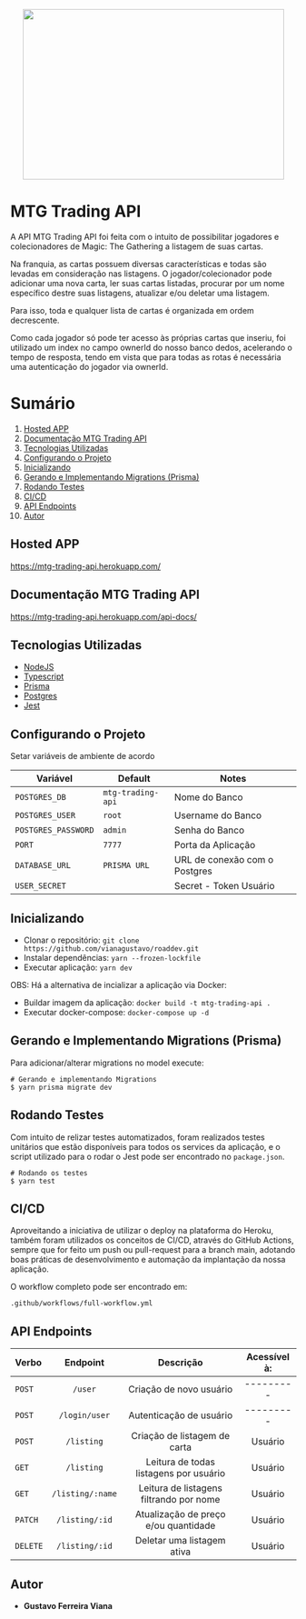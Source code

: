 <p align="center">
  <img width="460" height="300" src="https://1000logos.net/wp-content/uploads/2020/11/Magic-The-Gathering-Logo-500x313.png">
</p>


# MTG Trading API

A API MTG Trading API foi feita com o intuito de possibilitar jogadores e colecionadores de Magic: The Gathering a listagem de suas cartas.

Na franquia, as cartas possuem diversas características e todas são levadas em consideração nas listagens. O jogador/colecionador pode adicionar uma nova carta, ler suas cartas listadas, procurar por um nome específico destre suas listagens, atualizar e/ou deletar uma listagem.

Para isso, toda e qualquer lista de cartas é organizada em ordem decrescente. 

Como cada jogador só pode ter acesso às próprias cartas que inseriu, foi utilizado um index no campo ownerId do nosso banco dedos, acelerando o tempo de resposta, tendo em vista que para todas as rotas é necessária uma autenticação do jogador via ownerId.


# Sumário
1. <a href="#Hosted-APP">Hosted APP</a>
2. <a href="#Documentação-MTG-Trading-API">Documentação MTG Trading API</a>
3. <a href="#Tecnologias-Utilizadas">Tecnologias Utilizadas</a>
4. <a href="#Configurando-o-Projeto">Configurando o Projeto</a>
5. <a href="#Inicializando">Inicializando</a>
6. <a href="#Gerando-e-Implementando-Migrations-(Prisma)">Gerando e Implementando Migrations (Prisma)</a>
7. <a href="#Rodando-Testes">Rodando Testes</a>
8. <a href="#CI/CD">CI/CD</a>
9. <a href="#API-Endpoints">API Endpoints</a>
10. <a href="#Autor">Autor</a>

## Hosted APP

https://mtg-trading-api.herokuapp.com/

## Documentação MTG Trading API

https://mtg-trading-api.herokuapp.com/api-docs/

## Tecnologias Utilizadas

- [NodeJS](https://nodejs.org/)
- [Typescript](https://www.typescriptlang.org/)
- [Prisma](https://typeorm.io/)
- [Postgres](https://www.prisma.io/)
- [Jest](https://jestjs.io/)


## Configurando o Projeto

Setar variáveis de ambiente de acordo

|        Variável      |      Default     |              Notes             |
| -------------------- | ---------------- | ------------------------------ |
|     `POSTGRES_DB`    |`mtg-trading-api` |          Nome do Banco         |
|    `POSTGRES_USER`   |      `root`      |        Username do Banco       |
|  `POSTGRES_PASSWORD` |      `admin`     |          Senha do Banco        |
|        `PORT`        |      `7777`      |       Porta da Aplicação       |
|     `DATABASE_URL`   |   `PRISMA URL`   |  URL de conexão com o Postgres |
|     `USER_SECRET`    |                  |      Secret - Token Usuário    |

## Inicializando

- Clonar o repositório: `git clone https://github.com/vianagustavo/roaddev.git`
- Instalar dependências: `yarn --frozen-lockfile`
- Executar aplicação: `yarn dev`

OBS: Há a alternativa de incializar a aplicação via Docker:
- Buildar imagem da aplicação: `docker build -t mtg-trading-api .`
- Executar docker-compose: `docker-compose up -d`

## Gerando e Implementando Migrations (Prisma)

Para adicionar/alterar migrations no model execute:

```
# Gerando e implementando Migrations
$ yarn prisma migrate dev

```

## Rodando Testes

Com intuito de relizar testes automatizados, foram realizados testes unitários que estão disponíveis para todos os services da aplicação, e o script utilizado para o rodar o Jest pode ser encontrado no `package.json`.


```
# Rodando os testes
$ yarn test

```

## CI/CD

Aproveitando a iniciativa de utilizar o deploy na plataforma do Heroku, também foram utilizados os conceitos de CI/CD, através do GitHub Actions, sempre que for feito um push ou pull-request para a branch main, adotando boas práticas de desenvolvimento e automação da implantação da nossa aplicação.

O workflow completo pode ser encontrado em: 

``` .github/workflows/full-workflow.yml ```

## API Endpoints

|  Verbo   |                    Endpoint                     |                 Descrição                  |     Acessível à:      |
| :------- | :---------------------------------------------: | :----------------------------------------: | :-------------------: |
| `POST`   |                     `/user`                     |         Criação de novo usuário            |       ---------       |
| `POST`   |                    `/login/user`                |         Autenticação de usuário            |       ---------       |
| `POST`   |                    `/listing`                   |       Criação de listagem de carta         |        Usuário        |
| `GET`    |                    `/listing`                   |   Leitura de todas listagens por usuário   |        Usuário        |
| `GET`    |                   `/listing/:name`              | Leitura de listagens filtrando por nome    |        Usuário        |
| `PATCH`  |                   `/listing/:id`                |   Atualização de preço e/ou quantidade     |        Usuário        |
| `DELETE` |                   `/listing/:id`                |           Deletar uma listagem ativa       |        Usuário        |

## Autor

- **Gustavo Ferreira Viana**